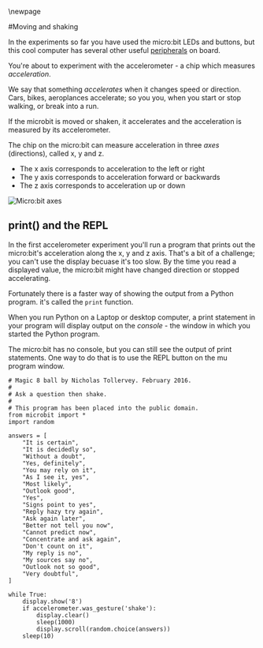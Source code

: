 \newpage

#Moving and shaking

In the experiments so far you have used the micro:bit LEDs and buttons, but this cool computer
has several other useful [peripherals]() on  board.

You're about to experiment with the accelerometer - a chip which measures *acceleration*.

We say that something *accelerates* when it changes speed or direction.  Cars, bikes, aeroplances
accelerate; so you you, when you start or stop walking, or break into a run.

If the microbit is moved or shaken, it accelerates and the acceleration is measured by its accelerometer.

The chip on the micro:bit can measure acceleration in three *axes* (directions), called x, y and z.

* The x axis corresponds to acceleration to the left or right
* The y axis corresponds to acceleration forward or backwards
* The z axis corresponds to acceleration up or down

![Micro:bit axes]()

## print() and the REPL

In the first accelerometer experiment you'll run a program that prints out the micro:bit's
acceleration along the x, y and z axis. That's a bit of a challenge; you can't use the display
becuase it's too slow. By the time you read a displayed value, the micro:bit might have changed
direction or stopped accelerating.

Fortunately there is a faster way of showing the output from a Python program. it's called the
`print` function.

When you run Python on a Laptop or desktop computer, a print statement in your program will
display output on the *console* - the window in which you started the Python program.

The micro:bit has no console, but you can still see the output of print statements.
One way to do that is to use the REPL button on the mu program window.







    # Magic 8 ball by Nicholas Tollervey. February 2016.
    #
    # Ask a question then shake.
    #
    # This program has been placed into the public domain.
    from microbit import *
    import random
    
    answers = [
        "It is certain",
        "It is decidedly so",
        "Without a doubt",
        "Yes, definitely",
        "You may rely on it",
        "As I see it, yes",
        "Most likely",
        "Outlook good",
        "Yes",
        "Signs point to yes",
        "Reply hazy try again",
        "Ask again later",
        "Better not tell you now",
        "Cannot predict now",
        "Concentrate and ask again",
        "Don't count on it",
        "My reply is no",
        "My sources say no",
        "Outlook not so good",
        "Very doubtful",
    ]
    
    while True:
        display.show('8')
        if accelerometer.was_gesture('shake'):
            display.clear()
            sleep(1000)
            display.scroll(random.choice(answers))
        sleep(10)


